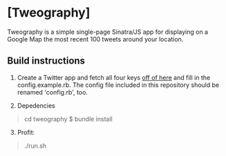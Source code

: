 # [Tweography]

Tweography is a simple single-page Sinatra/JS app for displaying on a Google Map the most recent 100 tweets around your location.


## Build instructions

1. Create a Twitter app and fetch all four keys [off of here](apps.twitter.com) and fill in the config.example.rb. The config file included in this repository should be renamed 'config.rb', too.

2. Depedencies
> cd tweography
> $ bundle install

3. Profit:
> ./run.sh
